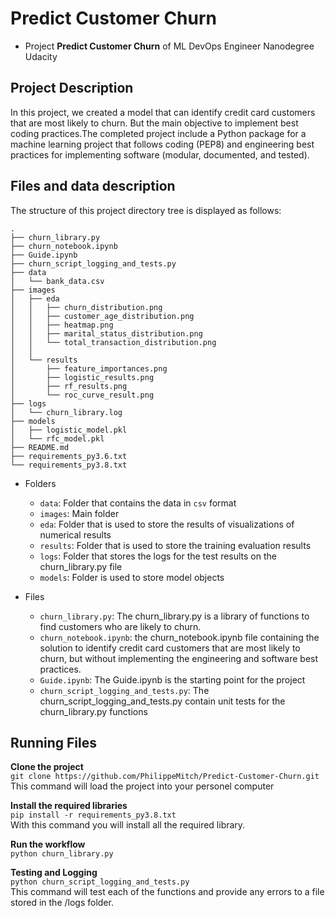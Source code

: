 # Predict Customer Churn

- Project **Predict Customer Churn** of ML DevOps Engineer Nanodegree Udacity

## Project Description
In this project, we created a model that can identify credit card customers that are most likely to churn. But the main objective to implement best coding practices.The completed project include a Python package for a machine learning project that follows coding (PEP8) and engineering best practices for implementing software (modular, documented, and tested). 

## Files and data description
The structure of this project directory tree is displayed as follows:
```
.
├── churn_library.py
├── churn_notebook.ipynb
├── Guide.ipynb
├── churn_script_logging_and_tests.py
├── data
│   └── bank_data.csv
├── images
│   ├── eda
│   │   ├── churn_distribution.png
│   │   ├── customer_age_distribution.png
│   │   ├── heatmap.png
│   │   ├── marital_status_distribution.png
│   │   └── total_transaction_distribution.png
│   │   
│   └── results
│       ├── feature_importances.png
│       ├── logistic_results.png
│       ├── rf_results.png
│       └── roc_curve_result.png
├── logs
│   └── churn_library.log
├── models
│   ├── logistic_model.pkl
│   └── rfc_model.pkl
├── README.md
├── requirements_py3.6.txt
└── requirements_py3.8.txt

```
* Folders
  * `data`: Folder that contains the data in `csv` format
  *  `images`: Main folder
    * `eda`: Folder that is used to store the results of visualizations of numerical results
    * `results`: Folder that is used to store the training evaluation results
  * `logs`: Folder that stores the logs for the test results on the churn_library.py file
  * `models`: Folder is used to store model objects
  
* Files
  * `churn_library.py`: The churn_library.py is a library of functions to find customers who are likely to churn.
  * `churn_notebook.ipynb`: the churn_notebook.ipynb file containing the solution to identify credit card customers that are most likely to churn, but without implementing the engineering and software best practices.
  * `Guide.ipynb`: The Guide.ipynb is the starting point for the project
  * `churn_script_logging_and_tests.py`: The churn_script_logging_and_tests.py contain unit tests for the churn_library.py functions

## Running Files

**Clone the project**<br>
`git clone https://github.com/PhilippeMitch/Predict-Customer-Churn.git`<br>
This command will load the project into your personel computer

**Install the required libraries**<br>
`pip install -r requirements_py3.8.txt`<br>
With this command you will install all the required library.

**Run the workflow**<br>
`python churn_library.py`<br>

**Testing and Logging**<br>
`python churn_script_logging_and_tests.py`<br>
This command will test each of the functions and provide any errors to a file stored in the /logs folder.